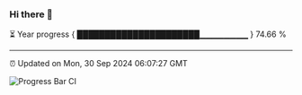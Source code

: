 ### Hi there 👋

⏳ Year progress { ██████████████████████▁▁▁▁▁▁▁▁ } 74.66 %

---

⏰ Updated on Mon, 30 Sep 2024 06:07:27 GMT

![Progress Bar CI](https://github.com/liununu/liununu/workflows/Progress%20Bar%20CI/badge.svg)
